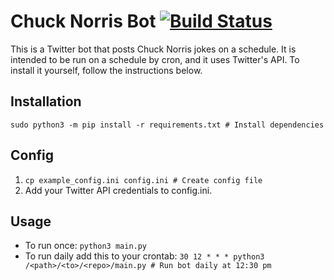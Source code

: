 # Chuck Norris Bot [![Build Status](https://travis-ci.com/The-Kid-Gid/Chuck-Norris-Bot.svg?branch=master)](https://travis-ci.com/The-Kid-Gid/Chuck-Norris-Bot)

This is a Twitter bot that posts Chuck Norris jokes on a schedule. It is intended to be run on a schedule by cron, and it uses Twitter's API. To install it yourself, follow the instructions below.

## Installation

`sudo python3 -m pip install -r requirements.txt # Install dependencies`

## Config

1. `cp example_config.ini config.ini # Create config file`
2. Add your Twitter API credentials to config.ini.

## Usage

- To run once: `python3 main.py`
- To run daily add this to your crontab: `30 12 * * * python3 /<path>/<to>/<repo>/main.py # Run bot daily at 12:30 pm`
